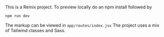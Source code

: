 This is a Remix project. To preview locally do an npm install followed by 

```sh
npm run dev
```

The markup can be viewed in `app/routes/index.jsx`
The project uses a mix of Tailwind classes and Sass. 
